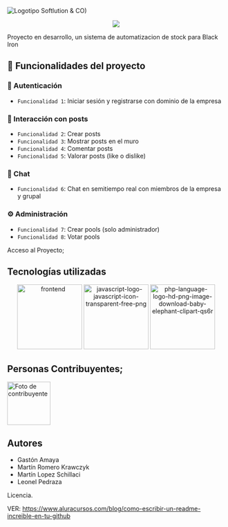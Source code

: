 ![Logotipo Softlution & CO)](https://github.com/user-attachments/assets/4dc8180c-d971-4f43-a982-1674b3cf585b)


<p align="center">
<img src="https://img.shields.io/badge/STATUS-EN%20DESAROLLO-green">
</p>

Proyecto en desarrollo, un sistema de automatizacion de stock para Black Iron

## :hammer: Funcionalidades del proyecto

### :key: Autenticación
- `Funcionalidad 1`: Iniciar sesión y registrarse con dominio de la empresa  

### :memo: Interacción con posts
- `Funcionalidad 2`: Crear posts  
- `Funcionalidad 3`: Mostrar posts en el muro  
- `Funcionalidad 4`: Comentar posts  
- `Funcionalidad 5`: Valorar posts (like o dislike)  

### :speech_balloon: Chat
- `Funcionalidad 6`: Chat en semitiempo real con miembros de la empresa y grupal  

### :gear: Administración
- `Funcionalidad 7`: Crear pools (solo administrador)  
- `Funcionalidad 8`: Votar pools  
  
Acceso al Proyecto;
## Tecnologías utilizadas

<p align="center">
  <img width="150" height="150" alt="frontend" src="https://github.com/user-attachments/assets/bf21544b-c7a7-40c7-b402-2c7d21b3928b" />
  <img width="150" height="150" alt="javascript-logo-javascript-icon-transparent-free-png" src="https://github.com/user-attachments/assets/a2540c70-46c0-4286-8432-12383e0356a4" />
  <img width="150" height="150" alt="php-language-logo-hd-png-image-download-baby-elephant-clipart-qs6r" src="https://github.com/user-attachments/assets/f95035ec-8188-4241-a267-abc19f3c024e" />

</p>

## Personas Contribuyentes;
<a href="https://github.com/chispamaya/SoftLution-CO/graphs/contributors">
 <a href="https://github.com/chispamaya/SoftLution-CO/graphs/contributors">
  <img src="https://github.com/user-attachments/assets/58251b39-fee5-466f-87cb-3f37fc61dad2" alt="Foto de contribuyente" height="100"/>
</a>



## Autores

- Gastón Amaya
- Martín Romero Krawczyk
- Martín Lopez Schillaci
- Leonel Pedraza

Licencia.

VER: https://www.aluracursos.com/blog/como-escribir-un-readme-increible-en-tu-github
